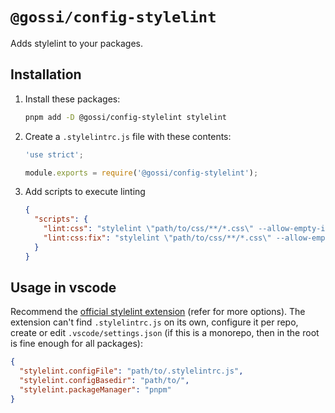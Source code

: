 # `@gossi/config-stylelint`

Adds stylelint to your packages.

## Installation

1) Install these packages:

    ```sh
    pnpm add -D @gossi/config-stylelint stylelint
    ```

2) Create a `.stylelintrc.js` file with these contents:

    ```js
    'use strict';

    module.exports = require('@gossi/config-stylelint');
    ```

3) Add scripts to execute linting

    ```json
    {
      "scripts": {
        "lint:css": "stylelint \"path/to/css/**/*.css\" --allow-empty-input --cache",
        "lint:css:fix": "stylelint \"path/to/css/**/*.css\" --allow-empty-input --fix",
      }
    }
    ```

## Usage in vscode

Recommend the [official stylelint
extension](https://marketplace.visualstudio.com/items?itemName=stylelint.vscode-stylelint)
(refer for more options). The extension can't find `.stylelintrc.js` on its own,
configure it per repo, create or edit `.vscode/settings.json` (if this is a
monorepo, then in the root is fine enough for all packages):

```json
{
  "stylelint.configFile": "path/to/.stylelintrc.js",
  "stylelint.configBasedir": "path/to/",
  "stylelint.packageManager": "pnpm"
}
```

